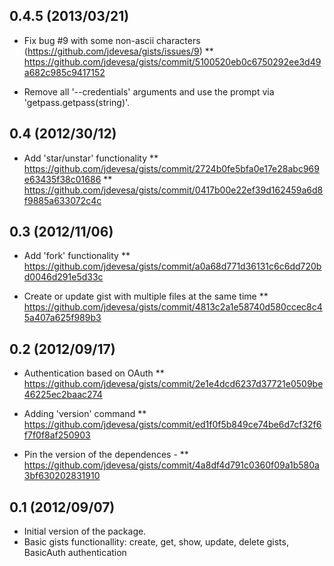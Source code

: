 0.4.5 (2013/03/21)
------------------

* Fix bug #9 with some non-ascii characters (https://github.com/jdevesa/gists/issues/9)
** https://github.com/jdevesa/gists/commit/5100520eb0c6750292ee3d49a682c985c9417152
    
* Remove all '--credentials' arguments and use the prompt via 'getpass.getpass(string)'.

0.4 (2012/30/12)
----------------

 * Add 'star/unstar' functionality 
 ** https://github.com/jdevesa/gists/commit/2724b0fe5bfa0e17e28abc969e63435f38c01686
 ** https://github.com/jdevesa/gists/commit/0417b00e22ef39d162459a6d8f9885a633072c4c

0.3 (2012/11/06)
----------------

 * Add 'fork' functionality 
 ** https://github.com/jdevesa/gists/commit/a0a68d771d36131c6c6dd720bd0046d291e5d33c

 * Create or update gist with multiple files at the same time 
 ** https://github.com/jdevesa/gists/commit/4813c2a1e58740d580ccec8c45a407a625f989b3

0.2 (2012/09/17)
----------------

 * Authentication based on OAuth 
 ** https://github.com/jdevesa/gists/commit/2e1e4dcd6237d37721e0509be46225ec2baac274

 * Adding 'version' command 
 ** https://github.com/jdevesa/gists/commit/ed1f0f5b849ce74be6d7cf32f6f7f0f8af250903

 * Pin the version of the dependences - 
 ** https://github.com/jdevesa/gists/commit/4a8df4d791c0360f09a1b580a3bf630202831910

0.1 (2012/09/07)
----------------

 * Initial version of the package. 
 * Basic gists functionallity: create, get, show, update, delete gists, BasicAuth authentication
